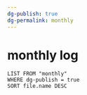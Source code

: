 ```yaml
---
dg-publish: true
dg-permalink: monthly
---
```

# monthly log

```dataview
LIST FROM "monthly"
WHERE dg-publish = true
SORT file.name DESC
```
